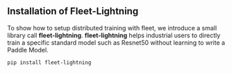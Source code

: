 ## Installation of Fleet-Lightning
To show how to setup distributed training with fleet, we introduce a small library call **fleet-lightning**. **fleet-lightning** helps industrial users to directly train a specific standard model such as Resnet50 without learning to write a Paddle Model.

``` bash
pip install fleet-lightning
```
